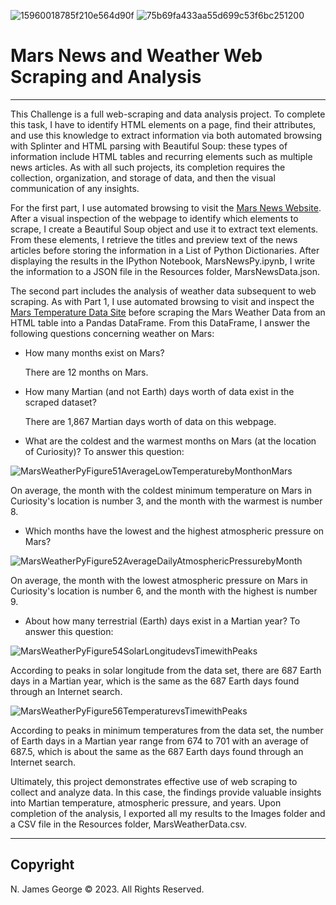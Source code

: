 ![15960018785f210e564d90f](https://github.com/njgeorge000158/Mars-News-and-Weather-Web-Scraping-and-Analysis/assets/137228821/054b1ec5-ffad-43b2-8844-96879c0d1e2a)
![75b69fa433aa55d699c53f6bc251200](https://github.com/njgeorge000158/Mars-News-and-Weather-Analysis-through-Web-Scraping/assets/137228821/b5629543-7cbb-43e3-b99a-00503463d61d)

# Mars News and Weather Web Scraping and Analysis

----

This Challenge is a full web-scraping and data analysis project.  To complete this task, I have to identify HTML elements on a page, find their attributes, and use this knowledge to extract information via both automated browsing with Splinter and HTML parsing with Beautiful Soup: these types of information include HTML tables and recurring elements such as multiple news articles.  As with all such projects, its completion requires the collection, organization, and storage of data, and then the visual communication of any insights.

For the first part, I use automated browsing to visit the [Mars News Website](https://static.bc-edx.com/data/web/mars_news/index.html).  After a visual inspection of the webpage to identify which elements to scrape, I create a Beautiful Soup object and use it to extract text elements.  From these elements, I retrieve the titles and preview text of the news articles before storing the information in a List of Python Dictionaries.  After displaying the results in the IPython Notebook, MarsNewsPy.ipynb, I write the information to a JSON file in the Resources folder, MarsNewsData.json.

The second part includes the analysis of weather data subsequent to web scraping.  As with Part 1, I use automated browsing to visit and inspect the [Mars Temperature Data Site](https://static.bc-edx.com/data/web/mars_facts/temperature.html) before scraping the Mars Weather Data from an HTML table into a Pandas DataFrame.  From this DataFrame, I answer the following questions concerning weather on Mars:

* How many months exist on Mars?

    There are 12 months on Mars.

* How many Martian (and not Earth) days worth of data exist in the scraped dataset?

    There are 1,867 Martian days worth of data on this webpage.

* What are the coldest and the warmest months on Mars (at the location of Curiosity)? To answer this question:

![MarsWeatherPyFigure51AverageLowTemperaturebyMonthonMars](https://github.com/njgeorge000158/Mars-News-and-Weather-Web-Scraping-and-Analysis/assets/137228821/a7fca727-1fda-4c57-bc71-67aacdfcd753)

   On average, the month with the coldest minimum temperature on Mars in Curiosity's location is number 3, and the month with the warmest is number 8.

* Which months have the lowest and the highest atmospheric pressure on Mars?

![MarsWeatherPyFigure52AverageDailyAtmosphericPressurebyMonth](https://github.com/njgeorge000158/Mars-News-and-Weather-Web-Scraping-and-Analysis/assets/137228821/30bde89f-65b7-440d-a17c-813905d0cc44)

   On average, the month with the lowest atmospheric pressure on Mars in Curiosity's location is number 6, and the month with the highest is number 9.

* About how many terrestrial (Earth) days exist in a Martian year? To answer this question:

![MarsWeatherPyFigure54SolarLongitudevsTimewithPeaks](https://github.com/njgeorge000158/Mars-News-and-Weather-Web-Scraping-and-Analysis/assets/137228821/89b9458d-4629-4f21-a345-03c49e89fad6)

   According to peaks in solar longitude from the data set, there are 687 Earth days in a Martian year,
which is the same as the 687 Earth days found through an Internet search.

![MarsWeatherPyFigure56TemperaturevsTimewithPeaks](https://github.com/njgeorge000158/Mars-News-and-Weather-Web-Scraping-and-Analysis/assets/137228821/782fcc93-bed6-41e6-8b8c-ed7149eb2e60)

   According to peaks in minimum temperatures from the data set, the number of Earth days in a Martian
year range from 674 to 701 with an average of 687.5, which is about the same as the 687 Earth days
found through an Internet search.

Ultimately, this project demonstrates effective use of web scraping to collect and analyze data. In this case, the findings provide valuable insights into Martian temperature, atmospheric pressure, and years.  Upon completion of the analysis, I exported all my results to the Images folder and a CSV file in the Resources folder, MarsWeatherData.csv.  

----

## Copyright

N. James George © 2023. All Rights Reserved.
